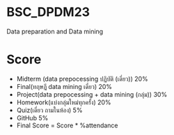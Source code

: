# BSC_DPDM23
Data preparation and Data mining

# Score
- Midterm (data prepocessing ปฏิบัติ (เดี่ยว)) 20%
- Final(ทฤษฎี data mining เดี่ยว) 20%
- Project(data prepocessing + data mining (กลุ่ม)) 30%
- Homework(แบ่งกลุ่มใหม่ทุกครั้ง) 20%
- Quiz(เดี่ยว ถามในห้อง) 5%
- GitHub 5%
- Final Score = Score * %attendance
